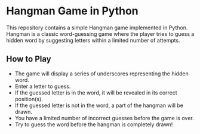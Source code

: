 # Hangman Game in Python

This repository contains a simple Hangman game implemented in Python. Hangman is a classic word-guessing game where the player tries to guess a hidden word by suggesting letters within a limited number of attempts.

## How to Play
   - The game will display a series of underscores representing the hidden word.
   - Enter a letter to guess.
   - If the guessed letter is in the word, it will be revealed in its correct position(s).
   - If the guessed letter is not in the word, a part of the hangman will be drawn.
   - You have a limited number of incorrect guesses before the game is over.
   - Try to guess the word before the hangman is completely drawn!
